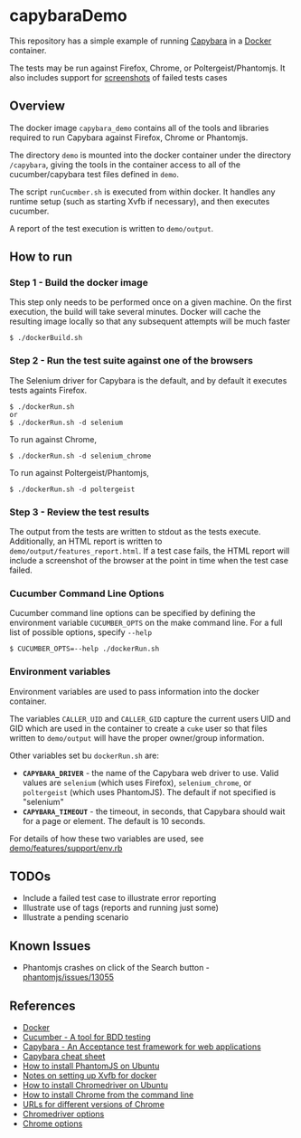 # capybaraDemo

This repository has a simple example of running [Capybara](https://github.com/jnicklas/capybara) in a [Docker](www.docker.com) container.

The tests may be run against Firefox, Chrome, or Poltergeist/Phantomjs.
It also includes support for [screenshots](mattheworiordan/capybara-screenshot) of failed tests cases

## Overview

The docker image `capybara_demo` contains all of the tools and libraries required to run Capybara against Firefox, Chrome or Phantomjs.

The directory `demo` is mounted into the docker container under the directory `/capybara`, giving the tools in the container access to
all of the cucumber/capybara test files defined in `demo`.

The script `runCucmber.sh` is executed from within docker. It handles any runtime setup (such as starting Xvfb if necessary), and
then executes cucumber.

A report of the test execution is written to `demo/output`.

## How to run

### Step 1 - Build the docker image

This step only needs to be performed once on a given machine.
On the first execution, the build will take several minutes.
Docker will cache the resulting image locally so that any subsequent attempts will be much faster

```
$ ./dockerBuild.sh
```
### Step 2 - Run the test suite against one of the browsers

The Selenium driver for Capybara is the default, and by default it executes tests againts Firefox.
```
$ ./dockerRun.sh
or
$ ./dockerRun.sh -d selenium
```

To run against Chrome,
```
$ ./dockerRun.sh -d selenium_chrome
```

To run against Poltergeist/Phantomjs,
```
$ ./dockerRun.sh -d poltergeist
```

### Step 3 - Review the test results

The output from the tests are written to stdout as the tests execute. Additionally, an HTML report is written to
`demo/output/features_report.html`. If a test case fails, the HTML report will include a screenshot of the browser
at the point in time when the test case failed.

### Cucumber Command Line Options
Cucumber command line options can be specified by defining the environment variable `CUCUMBER_OPTS` on the make command line.
For a full list of possible options, specify `--help`
```
$ CUCUMBER_OPTS=--help ./dockerRun.sh
```

### Environment variables
Environment variables are used to pass information into the docker container.

The variables `CALLER_UID` and `CALLER_GID` capture the current users UID and GID which are used in the container to create a `cuke` user so that
files written to `demo/output` will have the proper owner/group information.

Other variables set bu `dockerRun.sh` are:
 * **`CAPYBARA_DRIVER`** - the name of the Capybara web driver to use. Valid values are `selenium` (which uses Firefox), `selenium_chrome`, or `poltergeist` (which uses PhantomJS). The default if not specified is "selenium"
 * **`CAPYBARA_TIMEOUT`** - the timeout, in seconds, that Capybara should wait for a page or element. The default is 10 seconds.

For details of how these two variables are used, see [demo/features/support/env.rb](demo/features/support/env.rb)

## TODOs

 * Include a failed test case to illustrate error reporting
 * Illustrate use of tags (reports and running just some)
 * Illustrate a pending scenario

## Known Issues

 * Phantomjs crashes on click of the Search button - [phantomjs/issues/13055](https://github.com/ariya/phantomjs/issues/13055)

## References

 * [Docker](www.docker.com)
 * [Cucumber - A tool for BDD testing](https://github.com/cucumber/cucumber)
 * [Capybara - An Acceptance test framework for web applications](https://github.com/jnicklas/capybara)
 * [Capybara cheat sheet](https://gist.github.com/zhengjia/428105)
 * [How to install PhantomJS on Ubuntu](https://gist.github.com/julionc/7476620)
 * [Notes on setting up Xvfb for docker](https://github.com/keyvanfatehi/docker-chrome-xvfb)
 * [How to install Chromedriver on Ubuntu](https://devblog.supportbee.com/2014/10/27/setting-up-cucumber-to-run-with-Chrome-on-Linux/)
 * [How to install Chrome from the command line](http://askubuntu.com/questions/79280/how-to-install-chrome-browser-properly-via-command-line)
 * [URLs for different versions of Chrome](http://www.ubuntuupdates.org/package/google_chrome/stable/main/base/google-chrome-stable)
 * [Chromedriver options](https://sites.google.com/a/chromium.org/chromedriver/capabilities)
 * [Chrome options](http://peter.sh/experiments/chromium-command-line-switches/)

